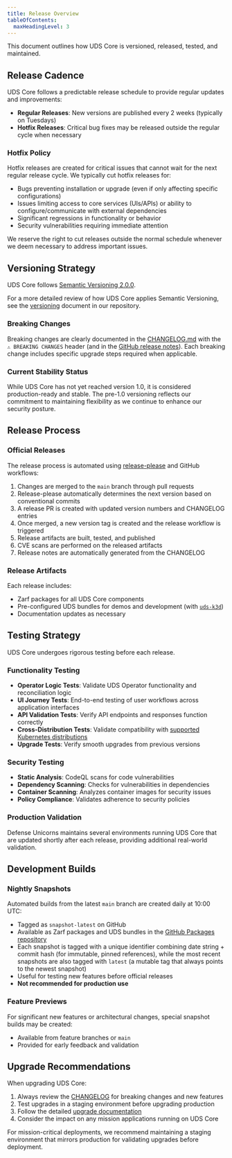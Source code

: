 ```yaml
---
title: Release Overview
tableOfContents:
  maxHeadingLevel: 3
---
```


This document outlines how UDS Core is versioned, released, tested, and maintained.

## Release Cadence

UDS Core follows a predictable release schedule to provide regular updates and improvements:

- **Regular Releases**: New versions are published every 2 weeks (typically on Tuesdays)
- **Hotfix Releases**: Critical bug fixes may be released outside the regular cycle when necessary

### Hotfix Policy

Hotfix releases are created for critical issues that cannot wait for the next regular release cycle. We typically cut hotfix releases for:

- Bugs preventing installation or upgrade (even if only affecting specific configurations)
- Issues limiting access to core services (UIs/APIs) or ability to configure/communicate with external dependencies
- Significant regressions in functionality or behavior
- Security vulnerabilities requiring immediate attention

We reserve the right to cut releases outside the normal schedule whenever we deem necessary to address important issues.

## Versioning Strategy

UDS Core follows [Semantic Versioning 2.0.0](https://semver.org/).

For a more detailed review of how UDS Core applies Semantic Versioning, see the [versioning](https://github.com/defenseunicorns/uds-core/blob/main/VERSIONING.md) document in our repository.

### Breaking Changes

Breaking changes are clearly documented in the [CHANGELOG.md](https://github.com/defenseunicorns/uds-core/blob/main/CHANGELOG.md) with the `⚠ BREAKING CHANGES` header (and in the [GitHub release notes](https://github.com/defenseunicorns/uds-core/releases)). Each breaking change includes specific upgrade steps required when applicable.

### Current Stability Status

While UDS Core has not yet reached version 1.0, it is considered production-ready and stable. The pre-1.0 versioning reflects our commitment to maintaining flexibility as we continue to enhance our security posture.

## Release Process

### Official Releases

The release process is automated using [release-please](https://github.com/googleapis/release-please) and GitHub workflows:

1. Changes are merged to the `main` branch through pull requests
2. Release-please automatically determines the next version based on conventional commits
3. A release PR is created with updated version numbers and CHANGELOG entries
4. Once merged, a new version tag is created and the release workflow is triggered
5. Release artifacts are built, tested, and published
6. CVE scans are performed on the released artifacts
7. Release notes are automatically generated from the CHANGELOG

### Release Artifacts

Each release includes:

- Zarf packages for all UDS Core components
- Pre-configured UDS bundles for demos and development (with [`uds-k3d`](https://github.com/defenseunicorns/uds-k3d))
- Documentation updates as necessary

## Testing Strategy

UDS Core undergoes rigorous testing before each release.

### Functionality Testing

- **Operator Logic Tests**: Validate UDS Operator functionality and reconciliation logic
- **UI Journey Tests**: End-to-end testing of user workflows across application interfaces
- **API Validation Tests**: Verify API endpoints and responses function correctly
- **Cross-Distribution Tests**: Validate compatibility with [supported Kubernetes distributions](/reference/uds-core/distribution-support)
- **Upgrade Tests**: Verify smooth upgrades from previous versions

### Security Testing

- **Static Analysis**: CodeQL scans for code vulnerabilities
- **Dependency Scanning**: Checks for vulnerabilities in dependencies
- **Container Scanning**: Analyzes container images for security issues
- **Policy Compliance**: Validates adherence to security policies

### Production Validation

Defense Unicorns maintains several environments running UDS Core that are updated shortly after each release, providing additional real-world validation.

## Development Builds

### Nightly Snapshots

Automated builds from the latest `main` branch are created daily at 10:00 UTC:

- Tagged as `snapshot-latest` on GitHub
- Available as Zarf packages and UDS bundles in the [GitHub Packages repository](https://github.com/orgs/defenseunicorns/packages?tab=packages&q=uds%2Fsnapshots+repo%3Adefenseunicorns%2Fuds-core)
- Each snapshot is tagged with a unique identifier combining date string + commit hash (for immutable, pinned references), while the most recent snapshots are also tagged with `latest` (a mutable tag that always points to the newest snapshot)
- Useful for testing new features before official releases
- **Not recommended for production use**

### Feature Previews

For significant new features or architectural changes, special snapshot builds may be created:

- Available from feature branches or `main`
- Provided for early feedback and validation

## Upgrade Recommendations

When upgrading UDS Core:

1. Always review the [CHANGELOG](https://github.com/defenseunicorns/uds-core/blob/main/CHANGELOG.md) for breaking changes and new features
2. Test upgrades in a staging environment before upgrading production
3. Follow the detailed [upgrade documentation](/reference/deployment/upgrades)
4. Consider the impact on any mission applications running on UDS Core

For mission-critical deployments, we recommend maintaining a staging environment that mirrors production for validating upgrades before deployment.
